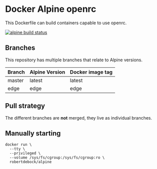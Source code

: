 Docker Alpine openrc
====================

This Dockerfile can build containers capable to use openrc.

[![alpine build status](https://img.shields.io/docker/cloud/build/robertdebock/alpine.svg)](https://hub.docker.com/repository/docker/robertdebock/alpine)

Branches
--------

This repository has multiple branches that relate to Alpine versions.

|Branch |Alpine Version|Docker image tag|
|-------|--------------|----------------|
|master |latest        |latest          |
|edge   |edge          |edge            |

Pull strategy
-------------

The different branches are **not** merged, they live as individual branches.

Manually starting
-----------------

```
docker run \
  --tty \
  --privileged \
  --volume /sys/fs/cgroup:/sys/fs/cgroup:ro \
  robertdebock/alpine
```
